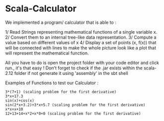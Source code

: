 # Scala-Calculator

We implemented a program/ calculator that is able to : 

  1/ Read Strings representing mathematical functions of a single variable x.
  2/ Convert them to an internal tree-like data representation.
  3/ Compute a value based on different values of x
  4/ Display a set of points (x, f(x)) that will be connected with lines to make the whole picture look like a plot that will represent the mathematical        function.
 
All you have to do is open the project folder with your code editor and click run., it's that easy !
Don't forget to check if the .jar exists within the scala-2.12 folder if not generate it using 'assembly'
in the sbt shell

Examples of Functions to test our Calculator :

    3*(7+1) (scaling problem for the first derivative)
    3*x+17.3
    sin(x)+cos(x)
    sin(2*x+3.2)+3*x+5.7 (scaling problem for the first derivative)
    x*x+x+10
    12+13+14+x*2+x*0+0 (scaling problem for the first derivative)
